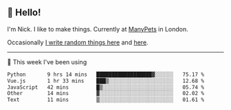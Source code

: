 ## 👋 Hello! 

I'm Nick. I like to make things. Currently at [ManyPets](https://manypets.com) in London.

Occasionally [I write random things here](https://nicksnell.com) and [here](https://twitter.com/nicksnell).

-------

🚀 This week I've been using

<!--START_SECTION:waka-->

```txt
Python       9 hrs 14 mins   ██████████████████▓░░░░░░   75.17 %
Vue.js       1 hr 33 mins    ███▒░░░░░░░░░░░░░░░░░░░░░   12.68 %
JavaScript   42 mins         █▒░░░░░░░░░░░░░░░░░░░░░░░   05.74 %
Other        14 mins         ▓░░░░░░░░░░░░░░░░░░░░░░░░   02.02 %
Text         11 mins         ▒░░░░░░░░░░░░░░░░░░░░░░░░   01.61 %
```

<!--END_SECTION:waka-->
